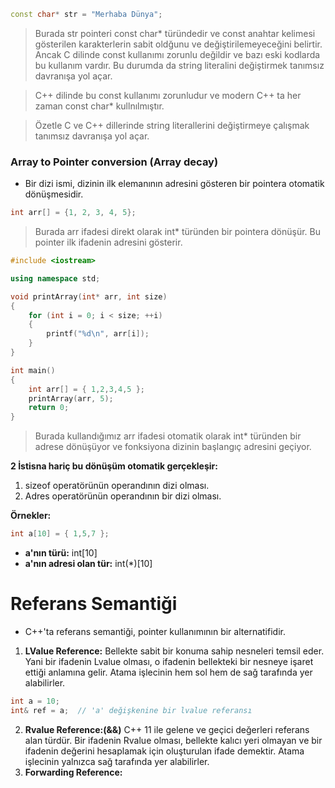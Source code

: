 ```CPP
const char* str = "Merhaba Dünya";
```
> Burada str pointeri const char* türündedir ve const anahtar kelimesi gösterilen karakterlerin sabit oldğunu ve değiştirilemeyeceğini belirtir. Ancak C dilinde const kullanımı zorunlu değildir ve bazı eski kodlarda bu kullanım vardır. Bu durumda da string literalini değiştirmek tanımsız davranışa yol açar.

> C++ dilinde bu const kullanımı zorunludur ve modern C++ ta  her zaman const char* kullnılmıştır.

> Özetle C ve C++ dillerinde string literallerini değiştirmeye çalışmak tanımsız davranışa yol açar.

### Array to Pointer conversion (Array decay)
- Bir dizi ismi, dizinin ilk elemanının adresini gösteren bir pointera otomatik dönüşmesidir.

```CPP
int arr[] = {1, 2, 3, 4, 5};
```
> Burada arr ifadesi direkt olarak int* türünden bir pointera dönüşür. Bu pointer ilk ifadenin adresini gösterir.

```CPP
#include <iostream>

using namespace std;

void printArray(int* arr, int size)
{
	for (int i = 0; i < size; ++i)
	{
		printf("%d\n", arr[i]);
	}
}

int main()
{
	int arr[] = { 1,2,3,4,5 };
	printArray(arr, 5);
	return 0;
}
```
> Burada kullandığımız arr ifadesi otomatik olarak int* türünden bir adrese dönüşüyor ve fonksiyona dizinin başlangıç adresini geçiyor.

**2 İstisna hariç bu dönüşüm otomatik gerçekleşir:**
1. sizeof operatörünün operandının dizi olması.
2. Adres operatörünün operandının bir dizi olması.

**Örnekler:**
```CPP
int a[10] = { 1,5,7 };
```
- **a'nın türü:** int[10]
- **a'nın adresi olan tür:** int(*)[10]

# Referans Semantiği

- C++'ta referans semantiği, pointer kullanımının bir alternatifidir.

1. **LValue Reference:** Bellekte sabit bir konuma sahip nesneleri temsil eder. Yani bir ifadenin Lvalue olması, o ifadenin bellekteki bir nesneye işaret ettiği anlamına gelir. Atama işlecinin hem sol hem de sağ tarafında yer alabilirler.

```CPP
int a = 10;
int& ref = a;  // 'a' değişkenine bir lvalue referansı
```
2. **Rvalue Reference:(&&)** C++ 11 ile gelene ve geçici değerleri referans alan türdür. Bir ifadenin Rvalue olması, bellekte kalıcı yeri olmayan  ve bir ifadenin değerini hesaplamak için oluşturulan ifade demektir. Atama işlecinin yalnızca sağ tarafında yer alabilirler.
3. **Forwarding Reference:**
















